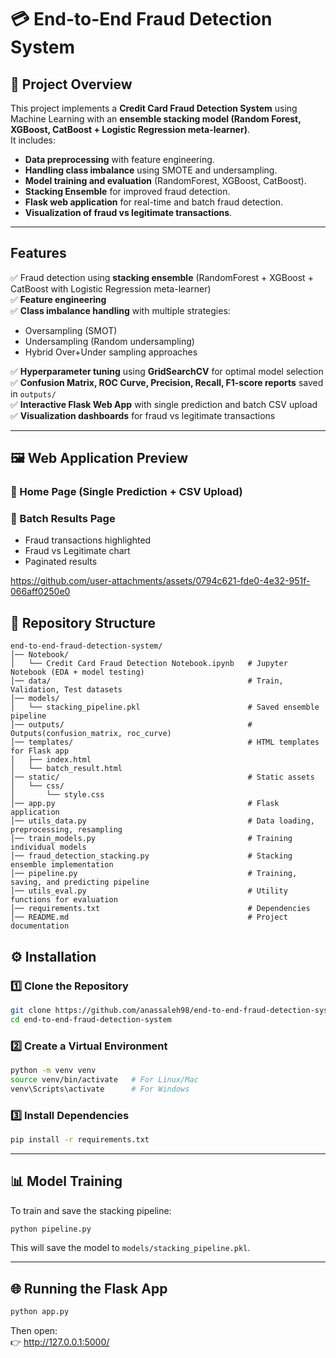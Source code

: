 # 💳 End-to-End Fraud Detection System  

## 📌 Project Overview  
This project implements a **Credit Card Fraud Detection System** using Machine Learning with an **ensemble stacking model (Random Forest, XGBoost, CatBoost + Logistic Regression meta-learner)**.  
It includes:  
- **Data preprocessing** with feature engineering.  
- **Handling class imbalance** using SMOTE and undersampling.  
- **Model training and evaluation** (RandomForest, XGBoost, CatBoost).  
- **Stacking Ensemble** for improved fraud detection.  
- **Flask web application** for real-time and batch fraud detection.  
- **Visualization of fraud vs legitimate transactions**.  

---

##  Features  
✅ Fraud detection using **stacking ensemble** (RandomForest + XGBoost + CatBoost with Logistic Regression meta-learner)  
✅ **Feature engineering**                                                                                   
✅ **Class imbalance handling** with multiple strategies:  
   - Oversampling (SMOT)  
   - Undersampling (Random undersampling)  
   - Hybrid Over+Under sampling approaches

✅ **Hyperparameter tuning** using **GridSearchCV** for optimal model selection  
✅ **Confusion Matrix, ROC Curve, Precision, Recall, F1-score reports** saved in `outputs/`     
✅ **Interactive Flask Web App** with single prediction and batch CSV upload             
✅ **Visualization dashboards** for fraud vs legitimate transactions 

---

## 🖼️ Web Application Preview  

### 🔹 Home Page (Single Prediction + CSV Upload)  

### 🔹 Batch Results Page  
- Fraud transactions highlighted  
- Fraud vs Legitimate chart  
- Paginated results  

https://github.com/user-attachments/assets/0794c621-fde0-4e32-951f-066aff0250e0


## 📂 Repository Structure  

```
end-to-end-fraud-detection-system/
│── Notebook/
│   └── Credit Card Fraud Detection Notebook.ipynb   # Jupyter Notebook (EDA + model testing)
│── data/                                            # Train, Validation, Test datasets
│── models/
│   └── stacking_pipeline.pkl                        # Saved ensemble pipeline
│── outputs/                                         # Outputs(confusion_matrix, roc_curve)
│── templates/                                       # HTML templates for Flask app
│   ├── index.html
│   └── batch_result.html
│── static/                                          # Static assets
│   └── css/
│       └── style.css
│── app.py                                           # Flask application
│── utils_data.py                                    # Data loading, preprocessing, resampling
│── train_models.py                                  # Training individual models
│── fraud_detection_stacking.py                      # Stacking ensemble implementation
│── pipeline.py                                      # Training, saving, and predicting pipeline
│── utils_eval.py                                    # Utility functions for evaluation
│── requirements.txt                                 # Dependencies
│── README.md                                        # Project documentation
```


## ⚙️ Installation  

### 1️⃣ Clone the Repository  
```bash
git clone https://github.com/anassaleh98/end-to-end-fraud-detection-system.git
cd end-to-end-fraud-detection-system
```

### 2️⃣ Create a Virtual Environment  
```bash
python -m venv venv
source venv/bin/activate   # For Linux/Mac
venv\Scripts\activate      # For Windows
```

### 3️⃣ Install Dependencies  
```bash
pip install -r requirements.txt
```

---

## 📊 Model Training  

To train and save the stacking pipeline:
```bash
python pipeline.py
```

This will save the model to `models/stacking_pipeline.pkl`.

---

## 🌐 Running the Flask App  

```bash
python app.py
```

Then open:  
👉 http://127.0.0.1:5000/


